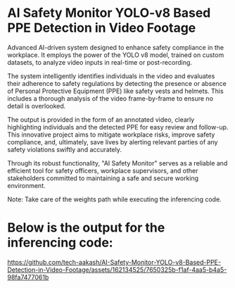 # AI Safety Monitor YOLO-v8 Based PPE Detection in Video Footage
Advanced AI-driven system designed to enhance safety compliance in the workplace. It employs the power of the YOLO v8 model, trained on custom datasets, to analyze video inputs in real-time or post-recording.

The system intelligently identifies individuals in the video and evaluates their adherence to safety regulations by detecting the presence or absence of Personal Protective Equipment (PPE) like safety vests and helmets. This includes a thorough analysis of the video frame-by-frame to ensure no detail is overlooked.

The output is provided in the form of an annotated video, clearly highlighting individuals and the detected PPE for easy review and follow-up. This innovative project aims to mitigate workplace risks, improve safety compliance, and, ultimately, save lives by alerting relevant parties of any safety violations swiftly and accurately.

Through its robust functionality, "AI Safety Monitor" serves as a reliable and efficient tool for safety officers, workplace supervisors, and other stakeholders committed to maintaining a safe and secure working environment.

Note: Take care of the weights path while executing the inferencing code.

# Below is the output for the inferencing code:

https://github.com/tech-aakash/AI-Safety-Monitor-YOLO-v8-Based-PPE-Detection-in-Video-Footage/assets/162134525/7650325b-f1af-4aa5-b4a5-98fa7477061b

